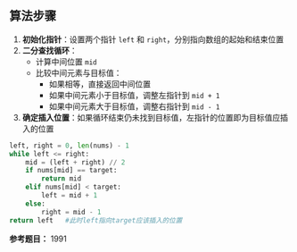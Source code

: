 ## 算法步骤
1. **初始化指针**：设置两个指针 `left` 和 `right`，分别指向数组的起始和结束位置
2. **二分查找循环**：
   - 计算中间位置 `mid`
   - 比较中间元素与目标值：
     - 如果相等，直接返回中间位置
     - 如果中间元素小于目标值，调整左指针到 `mid + 1`
     - 如果中间元素大于目标值，调整右指针到 `mid - 1`
3. **确定插入位置**：如果循环结束仍未找到目标值，左指针的位置即为目标值应插入的位置

```python
left, right = 0, len(nums) - 1
while left <= right:
    mid = (left + right) // 2
    if nums[mid] == target:
        return mid
    elif nums[mid] < target:
        left = mid + 1
    else:
        right = mid - 1
return left   #此时left指向target应该插入的位置
```

**参考题目：**  1991
